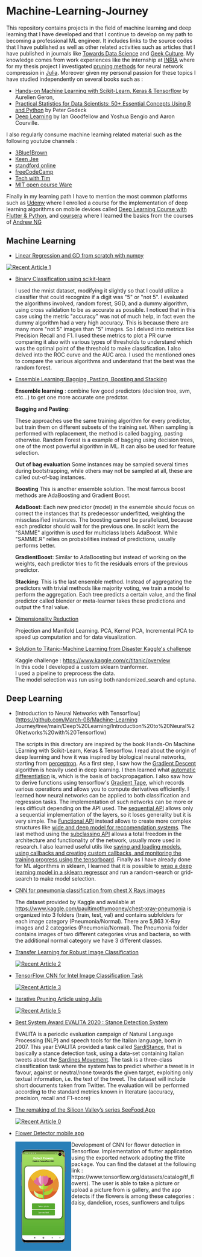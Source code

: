# Machine-Learning-Journey
This repository contains projects in the field of machine learning and deep learning that I have developed and that I continue to develop on my path to becoming a professional ML engineer. It includes links to the source codes that I have published as well as other related activities such as articles that I have published in journals like [Towards Data Science](https://towardsdatascience.com/search?q=marcello%20politi) and [Geek Culture](https://medium.com/geekculture/tagged/tensorflow).
My knowledge comes from work experiences like the internship at [INRIA](https://www.inria.fr/en/inria-centre-universite-cote-dazur) where for my thesis project I investigated [pruning methods](https://arxiv.org/pdf/2003.03033.pdf) for neural network compression in [Julia](https://julialang.org/). Moreover given my personal passion for these topics I have studied independently on several books such as : 
- [Hands-on Machine Learning with Scikit-Learn, Keras & Tensorflow](https://www.amazon.it/Hands-Machine-Learning-Scikit-learn-Tensorflow/dp/1492032646) by Aurelien Geron,
- [Practical Statistics for Data Scientists: 50+ Essential Concepts Using R and Python](https://www.amazon.it/Practical-Statistics-Data-Scientists-Essential/dp/149207294X/ref=asc_df_149207294X/?tag=googshopit-21&linkCode=df0&hvadid=459278696633&hvpos=&hvnetw=g&hvrand=13953028916279784642&hvpone=&hvptwo=&hvqmt=&hvdev=c&hvdvcmdl=&hvlocint=&hvlocphy=1008736&hvtargid=pla-913779307193&psc=1) by Peter Gedeck
- [Deep Learning](https://www.deeplearningbook.org/) by Ian Goodfellow and Yoshua Bengio and Aaron Courville.
 
I also regularly consume machine learning related material such as the following youtube channels :
- [3Blue1Brown](https://www.youtube.com/channel/UCYO_jab_esuFRV4b17AJtAw)
- [Keen Jee](https://www.youtube.com/channel/UCiT9RITQ9PW6BhXK0y2jaeg)
- [standford online](https://www.youtube.com/channel/UCBa5G_ESCn8Yd4vw5U-gIcg)
- [freeCodeCamp](https://www.youtube.com/channel/UC8butISFwT-Wl7EV0hUK0BQ)
- [Tech with Tim](https://www.youtube.com/channel/UC4JX40jDee_tINbkjycV4Sg)
- [MIT open course Ware](https://www.youtube.com/c/mitocw)
 
Finally in my learning path I have to mention the most common platforms such as [Udemy](https://www.udemy.com/) where I enrolled a course for the implementation of deep learning algorithms on mobile devices called [Deep Learning Course with Flutter & Python](https://www.udemy.com/course/flutter-deeplearning-course/), and [coursera](https://www.coursera.org/) where I learned the basics from the courses of [Andrew NG](https://www.coursera.org/specializations/deep-learning) 


## Machine Learning

- [Linear Regression and GD from scratch with numpy](https://github.com/March-08/Machine-Learning-Journey/blob/main/Machine%20Learning/multi_linear_regession.ipynb)

<a target="_blank" href="https://github-readme-medium-recent-article.vercel.app/medium/@marcellopoliti/1"><img src="https://github-readme-medium-recent-article.vercel.app/medium/@marcellopoliti/1" alt="Recent Article 1"> 
  
 - [Binary Classification using scikit-learn](https://github.com/March-08/Machine-Learning-Journey/blob/main/Machine%20Learning/Binary_Classification.ipynb)
     
     I used the mnist dataset, modifying it slightly so that I could utilize a classifier that could recognize if a digit was "5" or "not 5".
I evaluated the algorithms involved, random forest, SGD, and a dummy algorithm, using cross validation to be as accurate as possible.
I noticed that in this case using the metric "accuracy" was not of much help, in fact even the dummy algorithm had a very high accuracy. This is because there are many more "not 5" images than "5" images.
So I delved into metrics like Precision Recall and F1.
I used these metrics to plot a PR curve comparing it also with various types of thresholds to understand which was the optimal point of the threshold to make classification.
I also delved into the ROC curve and the AUC area.
I used the mentioned ones to compare the various algorithms and understand that the best was the random forest.
  
- [Ensemble Learning: Bagging, Pasting, Boosting and Stacking](https://github.com/March-08/Machine-Learning-Journey/blob/main/Machine%20Learning/Ensemble_Learning.ipynb)
     
     **Ensemble learning** : combine few good predictors (decision tree, svm, etc...) to get one more accurate one predctor.
   
  **Bagging and Pasting**:
   
    These approaches use the same training algorithm for every predictor, but train them on different subsets of the training set. When sampling is performed with replacement, the method is called bagging, pasting otherwise. Random Forest is a example of bagging using decision trees, one of the most powerful algorithm in ML. It can also be used for feature selection.
   
  **Out of bag evaluation**
Some instances may be sampled several times during bootstrapping, while others may not be sampled at all, these are called out-of-bag instances.
   
  **Boosting** This is another ensemble solution. The most famous boost methods are AdaBoosting and Gradient Boost.
   
  **AdaBoost**: Each new predictor (model) in the esnemble should focus on correct the instances that its predecessor underfitted, weighting the missclassified instances. The boosting cannot be parallelized, because each predictor should wait for the previous one. In scikit learn the "SAMME" algorithm is used for multiclass labels AdaBoost. While "SAMME.R" relies on probabilities instead of predictions, usually performs better.
   
  **GradientBoost**: Similar to AdaBoosting but instead of working on the weights, each predictor tries to fit the residuals errors of the previous predictor.
   
  **Stacking**: This is the last ensemble method. Instead of aggregating the predictors with trivial methods like majority voting, we train a model to perform the aggregation. Each tree predicts a certain value, and the final predictor called blender or meta-learner takes these predictions and output the final value.
  
  
- [Dimensionality Reduction](https://github.com/March-08/Machine-Learning-Journey/blob/main/Machine%20Learning/Dimensionality_Reduction.ipynb)
   
  Projection and Manifold Learning. PCA, Kernel PCA, Incremental PCA to speed up computation and for data visualization.

- [Solution to Titanic-Machine Learning from Disaster Kaggle's challenge](https://github.com/March-08/Machine-Learning-Journey/blob/main/Machine%20Learning/Titanic/Titanic_Marcello_Politi.ipynb)  
    
  Kaggle challenge : https://www.kaggle.com/c/titanic/overview  
  In this code I developed a custom sklearn tranformer.   
  I used a pipeline to preprocess the data.   
  The model selection was run using both randomized_search and optuna.  
  
  
## Deep Learning
 - [Introduction to Neural Networks with Tensorflow](https://github.com/March-08/Machine-Learning Journey/tree/main/Deep%20Learning/Introduction%20to%20Neural%20Networks%20with%20Tensorflow)
     
    The scripts in this directory are inspired by the book Hands-On Machine LEarning with Scikit-Learn, Keras & Tensorflow.
 I read about the origin of deep learning and how it was inspired by biological neural networks, starting from [perceptron](https://en.wikipedia.org/wiki/Perceptron).
As a first step, I saw how the [Gradient Descent](https://en.wikipedia.org/wiki/Gradient_descent) algorithm is heavily used in deep learning. I then learned what [automatic differentiation](https://www.tensorflow.org/guide/autodiff) is, which is the basis of backpropagation. I also saw how to derive functions using tensorflow's [Gradient Tape](https://github.com/March-08/Machine-Learning-Journey/blob/main/Deep%20Learning/Introduction%20to%20Neural%20Networks%20with%20Tensorflow/GradientTape.ipynb), which records various operations and allows you to compute derivatives efficiently.
I learned how neural networks can be applied to both classification and regression tasks.
The implementation of such networks can be more or less difficult depending on the API used. The [sequential API](https://github.com/March-08/Machine-Learning-Journey/blob/main/Deep%20Learning/Introduction%20to%20Neural%20Networks%20with%20Tensorflow/Regression_Classification_using_Sequential_API.ipynb) allows only a sequential implementation of the layers, so it loses generality but it is very simple. The [Functional API](https://github.com/March-08/Machine-Learning-Journey/blob/main/Deep%20Learning/Introduction%20to%20Neural%20Networks%20with%20Tensorflow/Complex_Models_with_Functional_API.ipynb) instead allows to create more complex structures like [wide and deep model for reccomendation systems](https://arxiv.org/abs/1606.07792). The last method using the [subclassing API]() allows a total freedom in the architecture and functionality of the network, usually more used in research.
I also learned useful utils like [saving and loading models, using callbacks and creating custom callbacks, and monitoring the training progress using the tensorboard](https://github.com/March-08/Machine-Learning-Journey/blob/main/Deep%20Learning/Introduction%20to%20Neural%20Networks%20with%20Tensorflow/Saving_Callbacks_TensorBoard.ipynb).
Finally as I have already done for ML algorithms in sklearn, I learned that it is possible to [wrap a deep learning model in a sklearn regressor](https://github.com/March-08/Machine-Learning-Journey/blob/main/Deep%20Learning/Introduction%20to%20Neural%20Networks%20with%20Tensorflow/Fine_Tuninng_NN_Parameters.ipynb) and run a random-search or grid-search to make model selection.
 
 
- [CNN for pneumonia classification from chest X Rays images](https://github.com/March-08/Machine-Learning-Journey/tree/main/Deep%20Learning/Pneumonia-Chest-X-Rays-Classifier/Pneumonia-Chest-X-Rays-Classifier-main)
     
    The dataset provided by Kaggle and available at https://www.kaggle.com/paultimothymooney/chest-xray-pneumonia is organized into 3 folders (train, test, val) and contains subfolders for each image category (Pneumonia/Normal). There are 5,863 X-Ray images and 2 categories (Pneumonia/Normal). The Pneumonia folder contains images of two different categories virus and bacteria, so with the additional normal category we have 3 different classes. 
 
- [Transfer Learning for Robust Image Classification](https://github.com/March-08/Machine-Learning-Journey/tree/main/Deep%20Learning/tensorflow-dogs-vs-cats)
  
  <a target="_blank" href="https://github-readme-medium-recent-article.vercel.app/medium/@marcellopoliti/2"><img src="https://github-readme-medium-recent-article.vercel.app/medium/@marcellopoliti/2" alt="Recent Article 2"> 
  
    
- [TensorFlow CNN for Intel Image Classification Task](https://github.com/March-08/Machine-Learning-Journey/tree/main/Deep%20Learning/TensorFlow%20CNN%20for%20Intel%20Image%20Classification%20Task)
 
    <a target="_blank" href="https://github-readme-medium-recent-article.vercel.app/medium/@marcellopoliti/3"><img src="https://github-readme-medium-recent-article.vercel.app/medium/@marcellopoliti/3" alt="Recent Article 3"> 
      
- [Iterative Pruning Article using Julia](https://towardsdatascience.com/iterative-pruning-methods-for-artificial-neural-networks-in-julia-c605f547a485)
 
    <a target="_blank" href="https://github-readme-medium-recent-article.vercel.app/medium/@marcellopoliti/5"><img src="https://github-readme-medium-recent-article.vercel.app/medium/@marcellopoliti/5" alt="Recent Article 5"> 
       
 - [Best System Award EVALITA 2020 : Stance Detection System](https://github.com/March-08/Machine-Learning-Journey/tree/main/Deep%20Learning/Stance_Detection_Evalita2020/Stance_Detection-master)
         
    EVALITA is a periodic evaluation campaign of Natural Language Processing (NLP) and speech tools for the Italian language, born in 2007.
    This year EVALITA provided a task called [SardiStance](http://www.di.unito.it/~tutreeb/sardistance-evalita2020/index.html), that is basically a stance detection task,         using a data-set containing Italian tweets about the [Sardines Movement](https://en.wikipedia.org/wiki/Sardines_movement).
    The task is a three-class classification task where the system has to predict whether a tweet is in favour, against or neutral/none towards the given target,                 exploiting only textual information, i.e. the text of the tweet.
    The dataset will include short documents taken from Twitter.
    The evaluation will be performed according to the standard metrics known in literature (accuracy, precision, recall and F1-score)

- [The remaking of the Silicon Valley’s series SeeFood App](https://github.com/March-08/Machine-Learning-Journey/tree/main/Deep%20Learning/seeFood%20App)
 
    <a target="_blank" href="https://github-readme-medium-recent-article.vercel.app/medium/@marcellopoliti/0"><img src="https://github-readme-medium-recent-article.vercel.app/medium/@marcellopoliti/0" alt="Recent Article 0"> 

 - [Flower Detector mobile app](https://github.com/March-08/Machine-Learning-Journey/tree/main/Deep%20Learning/FlowerDetector)
       
     <img align="left" src="https://github.com/March-08/Machine-Learning-Journey/blob/main/Deep%20Learning/FlowerDetector/flower_detector.jpeg" height="290">
    Development of CNN for flower detection in Tensorflow. Implementation of flutter application using the exported network adopting the tflite package. You can find the dataset at the following link : https://www.tensorflow.org/datasets/catalog/tf_flowers). The user is able to take a picture or upload a picture from is gallery, and the app detects if the flowers is among these categories : daisy, dandelion, roses, sunflowers and tulips
        
    
